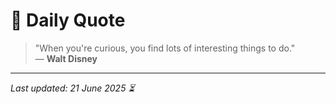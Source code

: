 # 📜 Daily Quote

> "When you're curious, you find lots of interesting things to do."  
> — **Walt Disney**

---

_Last updated: 21 June 2025 ⏳_
